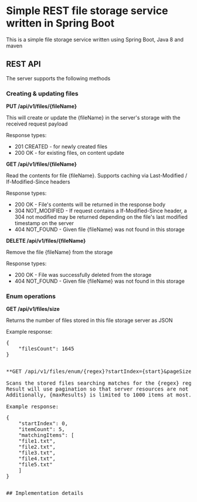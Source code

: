 # Simple REST file storage service written in Spring Boot

This is a simple file storage service written using Spring Boot, Java 8 and maven

## REST API

The server supports the following methods

### Creating & updating files

**PUT /api/v1/files/{fileName}**

This will create or update the {fileName} in the server's storage with the received request payload

Response types:

- 201 CREATED - for newly created files
- 200 OK - for existing files, on content update

**GET /api/v1/files/{fileName}**

Read the contents for file {fileName}. Supports caching via Last-Modified / If-Modified-Since headers

Response types:

- 200 OK - File's contents will be returned in the response body
- 304 NOT_MODIFIED - If request contains a If-Modified-Since header, a 304 not modified may be returned depending on the file's last modified timestamp on the server
- 404 NOT_FOUND - Given file {fileName} was not found in this storage

**DELETE /api/v1/files/{fileName}**

Remove the file {fileName} from the storage

Response types:

- 200 OK - File was successfully deleted from the storage
- 404 NOT_FOUND - Given file {fileName} was not found in this storage

### Enum operations

**GET /api/v1/files/size**

Returns the number of files stored in this file storage server as JSON

Example response:
<pre>
{
    "filesCount": 1645
}
<pre>

**GET /api/v1/files/enum/{regex}?startIndex={start}&pageSize={maxResults}**

Scans the stored files searching matches for the {regex} regular expression
Result will use pagination so that server resources are not exhausted for very large response sizes (i.e. search for everything .* etc). Pagination will be controlled via {start} starting index and returning at most {maxResults} items.
Additionally, {maxResults} is limited to 1000 items at most.

Example response:
<pre>
{
    "startIndex": 0,
    "itemCount": 5,
    "matchingItems": [
    "file1.txt",
    "file2.txt",
    "file3.txt",
    "file4.txt",
    "file5.txt"
    ]
}
<pre>

## Implementation details
